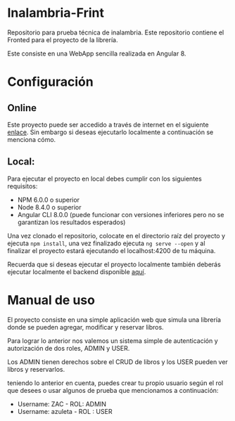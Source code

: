 # Inalambria-Frint
Repositorio para prueba técnica de inalambria. Este repositorio contiene el Fronted para el proyecto de la librería.

Este consiste en una WebApp sencilla realizada en Angular 8.

# Configuración 

## Online
Este proyecto puede ser accedido a través de internet en el siguiente [enlace](http://ec2-52-10-114-157.us-west-2.compute.amazonaws.com:3900).  Sin embargo si deseas ejecutarlo localmente a continuación se menciona cómo.

## Local:
Para ejecutar el proyecto en local  debes cumplir con los siguientes requisitos:
- NPM 6.0.0 o superior
- Node 8.4.0 o superior
- Angular CLI 8.0.0 (puede funcionar con versiones inferiores pero no se garantizan los resultados esperados)

Una vez clonado el repositorio, colocate en el directorio raíz del proyecto y ejecuta `npm install`, una vez finalizado ejecuta `ng serve --open` y al finalizar el proyecto estará ejecutando el localhost:4200 de tu máquina.

Recuerda que si deseas ejecutar el proyecto localmente también deberás ejecutar localmente el backend disponible [aquí](https://github.com/aczuleta/Inalambria-test).

# Manual de uso
El proyecto consiste en una simple aplicación web que simula una librería donde se pueden agregar, modificar y reservar libros.

Para lograr lo anterior nos valemos un sistema simple de autenticación y autorización de dos roles, ADMIN y USER.

Los ADMIN tienen derechos sobre el CRUD de libros y los USER pueden ver libros y reservarlos.

teniendo lo anterior en cuenta, puedes crear tu propio usuario según el rol que desees o usar algunos de prueba que mencionamos a continuación:

- Username: ZAC - ROL: ADMIN
- Username: azuleta - ROL : USER

